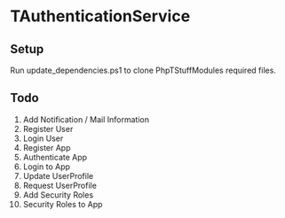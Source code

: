 # TAuthenticationService

## Setup
Run update_dependencies.ps1 to clone PhpTStuffModules required files. 

## Todo
1. Add Notification / Mail Information
2. Register User
3. Login User
4. Register App
5. Authenticate App
6. Login to App
7. Update UserProfile
8. Request UserProfile
9. Add Security Roles
10. Security Roles to App